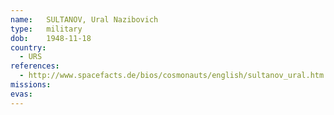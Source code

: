 ```yaml
---
name:	SULTANOV, Ural Nazibovich 
type:	military
dob:	1948-11-18
country:
  - URS
references:
  - http://www.spacefacts.de/bios/cosmonauts/english/sultanov_ural.htm
missions:
evas:
---
```

